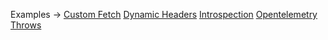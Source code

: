 <p class="ExampleLinks">Examples <span class="ExampleLinksTitleSeparator">-></span> <a href="../../examples/transport-http/transport-http_extension_fetch__custom-fetch">Custom Fetch</a> <span class="ExampleLinksSeparator"></span> <a href="../../examples/transport-http/transport-http_extension_headers__dynamicHeaders">Dynamic Headers</a> <span class="ExampleLinksSeparator"></span> <a href="../../examples/extension/extension_introspection__introspection">Introspection</a> <span class="ExampleLinksSeparator"></span> <a href="../../examples/extension/extension_opentelemetry__opentelemetry">Opentelemetry</a> <span class="ExampleLinksSeparator"></span> <a href="../../examples/extension/extension_throws__throws">Throws</a></p>
